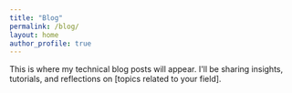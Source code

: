 ```yaml
---
title: "Blog"
permalink: /blog/
layout: home
author_profile: true
---
```


This is where my technical blog posts will appear. I'll be sharing insights, tutorials, and reflections on [topics related to your field]. 